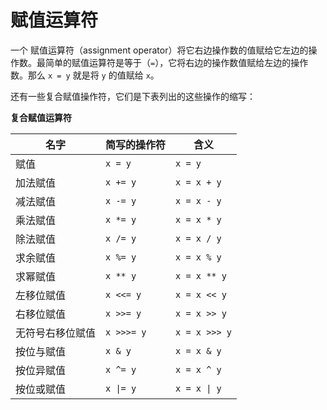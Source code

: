 # 赋值运算符

一个 赋值运算符（assignment operator）将它右边操作数的值赋给它左边的操作数。最简单的赋值运算符是等于（`=`），它将右边的操作数值赋给左边的操作数。那么 `x = y` 就是将 `y` 的值赋给 `x`。

还有一些复合赋值操作符，它们是下表列出的这些操作的缩写：

**复合赋值运算符**

名字|简写的操作符|含义
---|---|---
赋值| `x = y` | `x = y`
加法赋值| `x += y` | `x = x + y`
减法赋值| `x -= y` | `x = x - y`
乘法赋值| `x *= y` | `x = x * y`
除法赋值| `x /= y` | `x = x / y`
求余赋值| `x %= y` | `x = x % y`
求幂赋值| `x ** y` | `x = x ** y`
左移位赋值| `x <<= y` | `x = x << y`
右移位赋值| `x >>= y` | `x = x >> y`
无符号右移位赋值| `x >>>= y` | `x = x >>> y`
按位与赋值| `x & y` | `x = x & y`
按位异赋值| `x ^= y` | `x = x ^ y`
按位或赋值| `x \|= y` | `x = x \| y`
